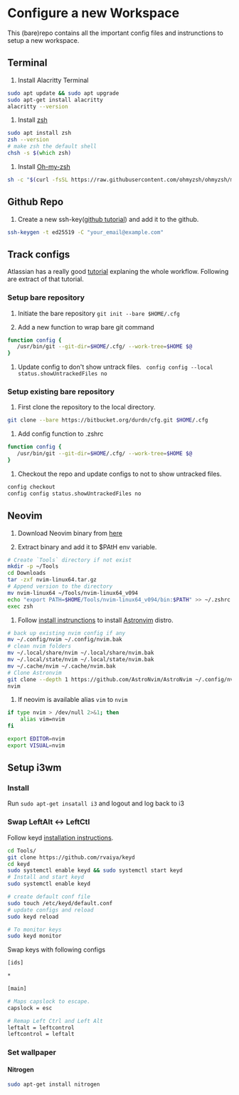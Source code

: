 # Configure a new Workspace

This (bare)repo contains all the important config files and instrunctions to setup a new workspace.

## Terminal 

1. Install Alacritty Terminal

```sh
sudo apt update && sudo apt upgrade
sudo apt-get install alacritty
alacritty --version
```

1. Install [zsh]()

```zsh
sudo apt install zsh
zsh --version
# make zsh the default shell
chsh -s $(which zsh)
```

1. Install [Oh-my-zsh](https://ohmyz.sh/#install)

```zsh
sh -c "$(curl -fsSL https://raw.githubusercontent.com/ohmyzsh/ohmyzsh/master/tools/install.sh)"
```

## Github Repo

1. Create a new ssh-key([github tutorial](https://docs.github.com/en/authentication/connecting-to-github-with-ssh/generating-a-new-ssh-key-and-adding-it-to-the-ssh-agent#generating-a-new-ssh-key)) and add it to the github.

```sh
ssh-keygen -t ed25519 -C "your_email@example.com"
```

## Track configs 

Atlassian has a really good [tutorial](https://www.atlassian.com/git/tutorials/dotfiles) explaning the whole workflow. Following are extract of that tutorial.

### Setup bare repository

1. Initiate the bare repository `git init --bare $HOME/.cfg`

1. Add a new function to wrap bare git command

```zsh
function config {
   /usr/bin/git --git-dir=$HOME/.cfg/ --work-tree=$HOME $@
}
```

1. Update config to don't show untrack files. ` config config --local status.showUntrackedFiles no`

### Setup existing bare repository

1. First clone the repository to the local directory. 

```zsh
git clone --bare https://bitbucket.org/durdn/cfg.git $HOME/.cfg
```

1. Add config function to .zshrc

```zsh
function config {
   /usr/bin/git --git-dir=$HOME/.cfg/ --work-tree=$HOME $@
}
```

1. Checkout the repo and update configs to not to show untracked files.

```zsh
config checkout
config config status.showUntrackedFiles no 
```
## Neovim

1. Download Neovim binary from [here](https://neovim.io/) 

1. Extract binary and add it to $PAtH env variable.

```sh
# Create `Tools` directory if not exist
mkdir -p ~/Tools
cd Downloads
tar -zxf nvim-linux64.tar.gz
# Append version to the directory
mv nvim-linux64 ~/Tools/nvim-linux64_v094
echo "export PATH=$HOME/Tools/nvim-linux64_v094/bin:$PATH" >> ~/.zshrc
exec zsh
```

1. Follow [install instrunctions](https://docs.astronvim.com/#%EF%B8%8F-installation) to install [Astronvim]() distro.

```sh
# back up existing nvim config if any
mv ~/.config/nvim ~/.config/nvim.bak
# clean nvim folders
mv ~/.local/share/nvim ~/.local/share/nvim.bak
mv ~/.local/state/nvim ~/.local/state/nvim.bak
mv ~/.cache/nvim ~/.cache/nvim.bak
# Clone Astronvim
git clone --depth 1 https://github.com/AstroNvim/AstroNvim ~/.config/nvim
nvim
```

1. If neovim is available alias `vim` to `nvim` 

```sh
if type nvim > /dev/null 2>&1; then
    alias vim=nvim
fi

export EDITOR=nvim
export VISUAL=nvim
```

## Setup i3wm

###  Install

Run `sudo apt-get insatall i3` and logout and log back to i3


### Swap LeftAlt <-> LeftCtl 

Follow keyd [installation instructions](https://github.com/rvaiya/keyd#installation).

```sh
cd Tools/
git clone https://github.com/rvaiya/keyd
cd keyd
sudo systemctl enable keyd && sudo systemctl start keyd
# Install and start keyd
sudo systemctl enable keyd

# create default conf file
sudo touch /etc/keyd/default.conf
# update configs and reload
sudo keyd reload

# To monitor keys
sudo keyd monitor
```

Swap keys with following configs

```sh
[ids]

*

[main]

# Maps capslock to escape.
capslock = esc 

# Remap Left Ctrl and Left Alt
leftalt = leftcontrol
leftcontrol = leftalt
```

### Set wallpaper

#### Nitrogen

```sh
sudo apt-get install nitrogen
```
